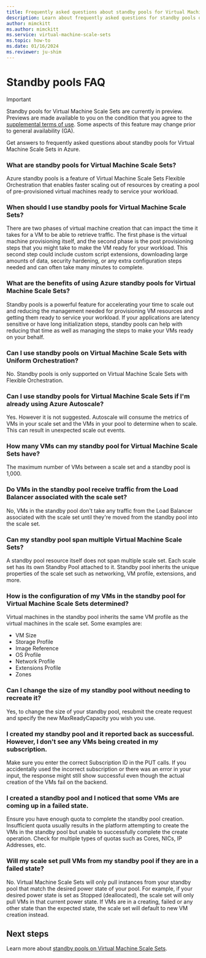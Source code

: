 ```yaml
---
title: Frequently asked questions about standby pools for Virtual Machine Scale Sets
description: Learn about frequently asked questions for standby pools on Virtual Machine Scale Sets
author: mimckitt
ms.author: mimckitt
ms.service: virtual-machine-scale-sets
ms.topic: how-to
ms.date: 01/16/2024
ms.reviewer: ju-shim
---
```


# Standby pools FAQ

> [!IMPORTANT]
> Standby pools for Virtual Machine Scale Sets are currently in preview. Previews are made available to you on the condition that you agree to the [supplemental terms of use](https://azure.microsoft.com/support/legal/preview-supplemental-terms/). Some aspects of this feature may change prior to general availability (GA). 

Get answers to frequently asked questions about standby pools for Virtual Machine Scale Sets in Azure.

### What are standby pools for Virtual Machine Scale Sets? 
Azure standby pools is a feature of Virtual Machine Scale Sets Flexible Orchestration that enables faster 
scaling out of resources by creating a pool of pre-provisioned virtual machines ready to service your 
workload. 

### When should I use standby pools for Virtual Machine Scale Sets? 
There are two phases of virtual machine creation that can impact the time it takes for a VM to be able to 
retrieve traffic. The first phase is the virtual machine provisioning itself, and the second phase is the post 
provisioning steps that you might take to make the VM ready for your workload. This second step could 
include custom script extensions, downloading large amounts of data, security hardening, or any 
extra configuration steps needed and can often take many minutes to complete. 

### What are the benefits of using Azure standby pools for Virtual Machine Scale Sets? 
Standby pools is a powerful feature for accelerating your time to scale out and reducing the 
management needed for provisioning VM resources and getting them ready to service your workload. If 
your applications are latency sensitive or have long initialization steps, standby pools can help with reducing 
that time as well as managing the steps to make your VMs ready on your behalf. 

### Can I use standby pools on Virtual Machine Scale Sets with Uniform Orchestration?
No. Standby pools is only supported on Virtual Machine Scale Sets with Flexible Orchestration.

### Can I use standby pools for Virtual Machine Scale Sets if I'm already using Azure Autoscale? 
Yes. However it is not suggested. Autoscale will consume the metrics of VMs in your scale set and the VMs in your pool to determine when to scale. This can result in unexpected scale out events. 

### How many VMs can my standby pool for Virtual Machine Scale Sets have? 
The maximum number of VMs between a scale set and a standby pool is 1,000. 

### Do VMs in the standby pool receive traffic from the Load Balancer associated with the scale set? 
No, VMs in the standby pool don't take any traffic from the Load Balancer associated with the scale set 
until they're moved from the standby pool into the scale set. 

### Can my standby pool span multiple Virtual Machine Scale Sets? 
A standby pool resource itself does not span multiple scale set. Each scale set has its own Standby 
Pool attached to it. Standby pool inherits the unique properties of the scale set 
such as networking, VM profile, extensions, and more. 

### How is the configuration of my VMs in the standby pool for Virtual Machine Scale Sets determined? 
Virtual machines in the standby pool inherits the same VM profile as the virtual machines in the scale 
set. Some examples are:  
- VM Size
- Storage Profile
- Image Reference
- OS Profile
- Network Profile
- Extensions Profile
- Zones


### Can I change the size of my standby pool without needing to recreate it? 
Yes, to change the size of your standby pool, resubmit the create request and specify the new 
MaxReadyCapacity you wish you use.

### I created my standby pool and it reported back as successful. However, I don't see any VMs being created in my subscription. 
Make sure you enter the correct Subscription ID in the PUT calls. If you accidentally used the 
incorrect subscription or there was an error in your input, the response might still show successful even though the actual creation of the VMs fail on the backend. 

### I created a standby pool and I noticed that some VMs are coming up in a failed state. 
Ensure you have enough quota to complete the standby pool creation. Insufficient quota usually results 
in the platform attempting to create the VMs in the standby pool but unable to successfully complete 
the create operation. Check for multiple types of quotas such as Cores, NICs, IP Addresses, etc.

### Will my scale set pull VMs from my standby pool if they are in a failed state? 
No. Virtual Machine Scale Sets will only pull instances from your standby pool that match the desired power state of your pool. For example, if your desired power state is set as Stopped (deallocated), the scale set will only pull VMs in that current power state. If VMs are in a creating, failed or any other state than the expected state, the scale set will default to new VM creation instead. 


## Next steps

Learn more about [standby pools on Virtual Machine Scale Sets](standby-pools-overview.md).